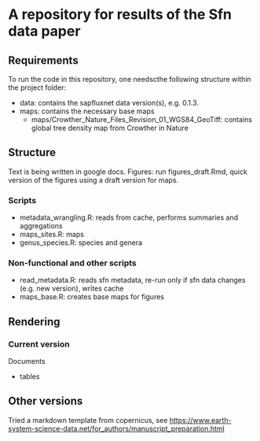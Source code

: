A repository for results of the Sfn data paper
================

## Requirements

To run the code in this repository, one needscthe following structure
within the project folder:

  - data: contains the sapfluxnet data version(s), e.g. 0.1.3.
  - maps: contains the necessary base maps
      - maps/Crowther\_Nature\_Files\_Revision\_01\_WGS84\_GeoTiff:
        contains global tree density map from Crowther in Nature

## Structure

Text is being written in google docs.
Figures: run figures_draft.Rmd, quick version of the figures using a draft version
for maps. 


### Scripts
-  metadata_wrangling.R: reads from cache, performs summaries and aggregations
-  maps_sites.R: maps 
-  genus_species.R: species and genera 

### Non-functional and other scripts
 - read_metadata.R: reads sfn metadata, re-run only if sfn data changes
 (e.g. new version), writes cache
 - maps_base.R:  creates base maps for figures

## Rendering




### Current version

Documents
- tables

## Other versions

Tried a markdown template from copernicus, see https://www.earth-system-science-data.net/for_authors/manuscript_preparation.html
